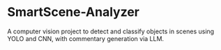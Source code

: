 # SmartScene-Analyzer
A computer vision project to detect and classify objects in scenes using YOLO and CNN, with commentary generation via LLM.
